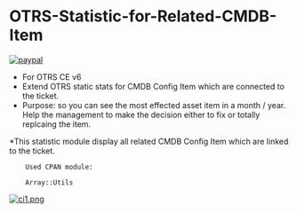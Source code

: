 # OTRS-Statistic-for-Related-CMDB-Item

[![paypal](https://www.paypalobjects.com/en_US/i/btn/btn_donateCC_LG.gif)](https://paypal.me/MohdAzfar?locale.x=en_US)  


- For OTRS CE v6  
- Extend OTRS static stats for CMDB Config Item which are connected to the ticket.  
- Purpose: so you can see the most effected asset item in a month / year. Help the management to make the decision either to fix or totally replcaing the item.  

*This statistic module display all related CMDB Config Item which are linked to the ticket.  


		Used CPAN module:

		Array::Utils
		

[![ci1.png](https://i.postimg.cc/8z205y9r/ci1.png)](https://postimg.cc/LJVTQVHH)

